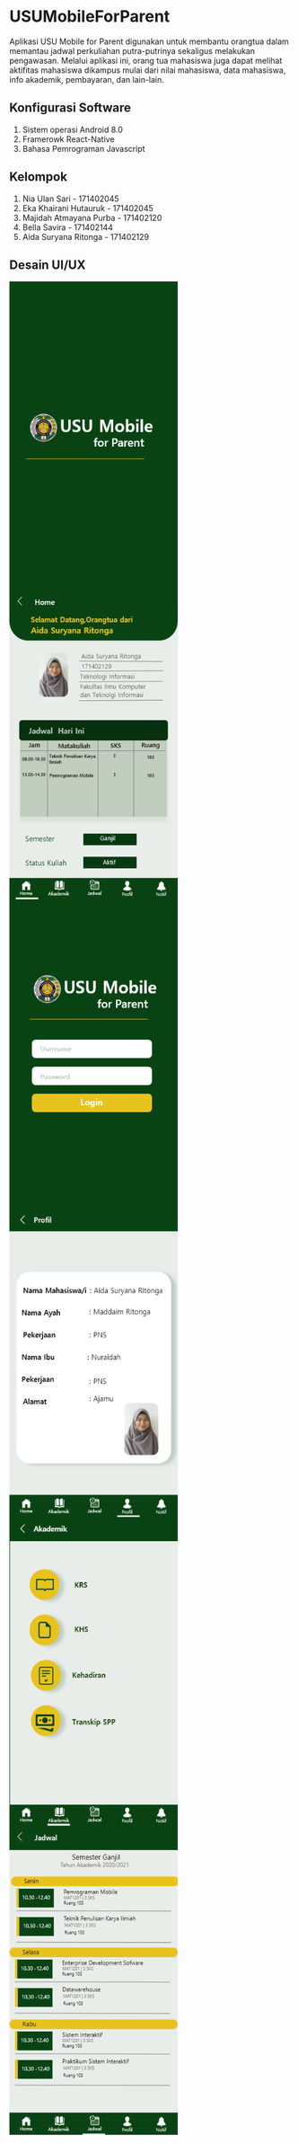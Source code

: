 # USUMobileForParent

Aplikasi USU Mobile for Parent digunakan untuk membantu orangtua dalam memantau jadwal perkuliahan putra-putrinya sekaligus melakukan pengawasan.
Melalui aplikasi ini, orang tua mahasiswa juga dapat melihat aktifitas mahasiswa dikampus mulai dari nilai mahasiswa, data mahasiswa, info akademik, pembayaran, dan lain-lain.


## Konfigurasi Software

1. Sistem operasi Android 8.0
2. Framerowk React-Native
3. Bahasa Pemrograman Javascript

## Kelompok

1. Nia Ulan Sari - 171402045 
2. Eka Khairani Hutauruk - 171402045
3. Majidah Atmayana Purba - 171402120
4. Bella Savira - 171402144
5. Aida Suryana Ritonga - 171402129

## Desain UI/UX

<img src="images2/Splash screen.png" width="300" height="550" align="center">

<img src="images2/Home.png" width="300" height="550" align="center">

<img src="images2/login.png" width="300" height="550" align="center">

<img src="images2/profil.png" width="300" height="550" align="center">

<img src="images2/Akademik.png" width="300" height="550" align="center">

<img src="images2/jadwal.png" width="300" height="550" align="center">
